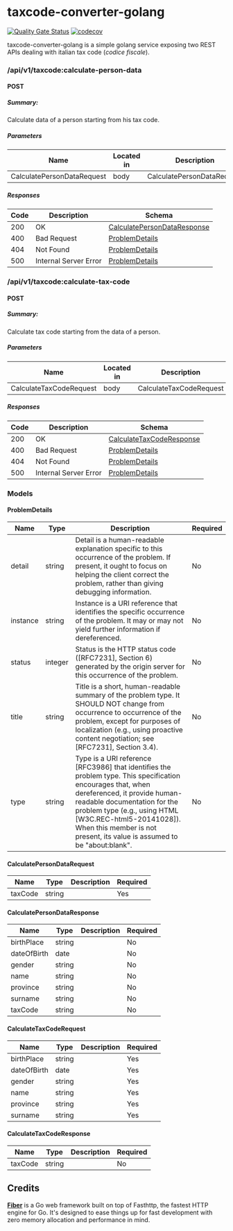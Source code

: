 # taxcode-converter-golang

[![Quality Gate Status](https://sonarcloud.io/api/project_badges/measure?project=AlessandroBagnoli_taxcode-converter-golang&metric=alert_status)](https://sonarcloud.io/summary/new_code?id=AlessandroBagnoli_taxcode-converter-golang) [![codecov](https://codecov.io/gh/AlessandroBagnoli/taxcode-converter-golang/branch/develop/graph/badge.svg?token=9LUSBEJTHE)](https://codecov.io/gh/AlessandroBagnoli/taxcode-converter-golang)

taxcode-converter-golang is a simple golang service exposing two REST APIs dealing with italian tax code (_codice
fiscale_).

### /api/v1/taxcode:calculate-person-data

#### POST

##### Summary:

Calculate data of a person starting from his tax code.

##### Parameters

| Name                       | Located in | Description                | Required | Schema                                                    |
|----------------------------|------------|----------------------------|----------|-----------------------------------------------------------|
| CalculatePersonDataRequest | body       | CalculatePersonDataRequest | Yes      | [CalculatePersonDataRequest](#calculatepersondatarequest) |

##### Responses

| Code | Description           | Schema                                                      |
|------|-----------------------|-------------------------------------------------------------|
| 200  | OK                    | [CalculatePersonDataResponse](#calculatepersondataresponse) |
| 400  | Bad Request           | [ProblemDetails](#problemdetails)                           |
| 404  | Not Found             | [ProblemDetails](#problemdetails)                           |
| 500  | Internal Server Error | [ProblemDetails](#problemdetails)                           |

### /api/v1/taxcode:calculate-tax-code

#### POST

##### Summary:

Calculate tax code starting from the data of a person.

##### Parameters

| Name                    | Located in | Description             | Required | Schema                                              |
|-------------------------|------------|-------------------------|----------|-----------------------------------------------------|
| CalculateTaxCodeRequest | body       | CalculateTaxCodeRequest | Yes      | [CalculateTaxCodeRequest](#calculatetaxcoderequest) |

##### Responses

| Code | Description           | Schema                                                |
|------|-----------------------|-------------------------------------------------------|
| 200  | OK                    | [CalculateTaxCodeResponse](#calculatetaxcoderesponse) |
| 400  | Bad Request           | [ProblemDetails](#problemdetails)                     |
| 404  | Not Found             | [ProblemDetails](#problemdetails)                     |
| 500  | Internal Server Error | [ProblemDetails](#problemdetails)                     |

### Models

#### ProblemDetails

| Name     | Type    | Description                                                                                                                                                                                                                                                                                                      | Required |
|----------|---------|------------------------------------------------------------------------------------------------------------------------------------------------------------------------------------------------------------------------------------------------------------------------------------------------------------------|----------|
| detail   | string  | Detail is a human-readable explanation specific to this occurrence of the problem. If present, it ought to focus on helping the client correct the problem, rather than giving debugging information.                                                                                                            | No       |
| instance | string  | Instance is a URI reference that identifies the specific occurrence of the problem.  It may or may not yield further information if dereferenced.                                                                                                                                                                | No       |
| status   | integer | Status is the HTTP status code ([RFC7231], Section 6) generated by the origin server for this occurrence of the problem.                                                                                                                                                                                         | No       |
| title    | string  | Title is a short, human-readable summary of the problem type.  It SHOULD NOT change from occurrence to occurrence of the problem, except for purposes of localization (e.g., using proactive content negotiation; see [RFC7231], Section 3.4).                                                                   | No       |
| type     | string  | Type is a URI reference [RFC3986] that identifies the problem type. This specification encourages that, when dereferenced, it provide human-readable documentation for the problem type (e.g., using HTML [W3C.REC-html5-20141028]).  When this member is not present, its value is assumed to be "about:blank". | No       |

#### CalculatePersonDataRequest

| Name    | Type   | Description | Required |
|---------|--------|-------------|----------|
| taxCode | string |             | Yes      |

#### CalculatePersonDataResponse

| Name        | Type   | Description | Required |
|-------------|--------|-------------|----------|
| birthPlace  | string |             | No       |
| dateOfBirth | date   |             | No       |
| gender      | string |             | No       |
| name        | string |             | No       |
| province    | string |             | No       |
| surname     | string |             | No       |
| taxCode     | string |             | No       |

#### CalculateTaxCodeRequest

| Name        | Type   | Description | Required |
|-------------|--------|-------------|----------|
| birthPlace  | string |             | Yes      |
| dateOfBirth | date   |             | Yes      |
| gender      | string |             | Yes      |
| name        | string |             | Yes      |
| province    | string |             | Yes      |
| surname     | string |             | Yes      |

#### CalculateTaxCodeResponse

| Name    | Type   | Description | Required |
|---------|--------|-------------|----------|
| taxCode | string |             | No       |

## Credits

[**Fiber**](https://gofiber.io/) is a Go web framework built on top of Fasthttp, the fastest HTTP engine for
Go. It's designed to ease things up for fast development with zero memory allocation and performance in mind.